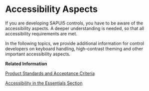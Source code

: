 <!-- loio694b3568fcc94f089ac7515d6fadbd5d -->

# Accessibility Aspects

If you are developing SAPUI5 controls, you have to be aware of the accessibility aspects. A deeper understanding is needed, so that all accessibility requirements are met.

In the following topics, we provide additional information for control developers on keyboard handling, high-contrast theming and other important accessibility aspects.

**Related Information**  


[Product Standards and Acceptance Criteria](product-standards-and-acceptance-criteria-bafc686.md "To be of high quality and usable in mission-critical business software, SAPUI5 needs to fulfill specific product standards and acceptance criteria. While these are not directly related to code conventions, the most important standards and criteria are mentioned here, because new code needs to fulfill these requirements.")

[Accessibility in the Essentials Section](../04_Essentials/accessibility-322f55d.md "Accessibility in the Essentials Section")

